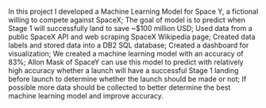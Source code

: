 In this project I developed a Machine Learning Model for Space Y, a fictional willing to compete against SpaceX;
The goal of model is to predict when Stage 1 will successfully land to save ~$100 million USD;
Used data from a public SpaceX API and web scraping SpaceX Wikipedia page;
Created data labels and stored data into a DB2 SQL database;
Created a dashboard for visualization;
We created a machine learning model with an accuracy of 83%;
Allon Mask of SpaceY can use this model to predict with relatively high accuracy whether a  launch will have a successful Stage 1 landing before launch to determine whether the launch  should be made or not;
If possible more data should be collected to better determine the best machine learning model and improve accuracy.

